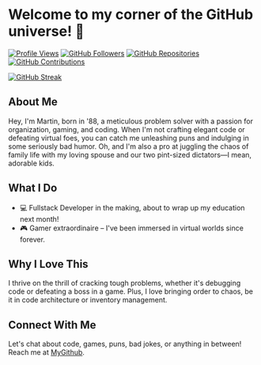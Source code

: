 # Welcome to my corner of the GitHub universe! 🚀

[![Profile Views](https://komarev.com/ghpvc/?username=MSkagh)](https://github.com/MSkagh)
[![GitHub Followers](https://img.shields.io/github/followers/MSkagh?style=social)](https://github.com/MSkagh)
[![GitHub Repositories](https://img.shields.io/badge/Repos-MSkagh-blueviolet)](https://github.com/MSkagh?tab=repositories)
[![GitHub Contributions](https://img.shields.io/github/last-commit/MSkagh/MSkagh)](https://github.com/MSkagh)

[![GitHub Streak](https://github-readme-streak-stats.herokuapp.com/?user=MSkagh)](https://github.com/MSkagh)

## About Me

Hey, I'm Martin, born in '88, a meticulous problem solver with a passion for organization, gaming, and coding. When I'm not crafting elegant code or defeating virtual foes, you can catch me unleashing puns and indulging in some seriously bad humor. Oh, and I'm also a pro at juggling the chaos of family life with my loving spouse and our two pint-sized dictators—I mean, adorable kids.

## What I Do

- 💻 Fullstack Developer in the making, about to wrap up my education next month!
- 🎮 Gamer extraordinaire – I've been immersed in virtual worlds since forever.

## Why I Love This

I thrive on the thrill of cracking tough problems, whether it's debugging code or defeating a boss in a game. Plus, I love bringing order to chaos, be it in code architecture or inventory management.

## Connect With Me

Let's chat about code, games, puns, bad jokes, or anything in between! Reach me at [MyGithub](https://github.com/YourUsername).



<!--
**MSkagh/MSkagh** is a ✨ _special_ ✨ repository because its `README.md` (this file) appears on your GitHub profile.

Here are some ideas to get you started:

- 🔭 I’m currently working on ...
- 🌱 I’m currently learning ...
- 👯 I’m looking to collaborate on ...
- 🤔 I’m looking for help with ...
- 💬 Ask me about ...
- 📫 How to reach me: ...
- 😄 Pronouns: ...
- ⚡ Fun fact: ...
-->

